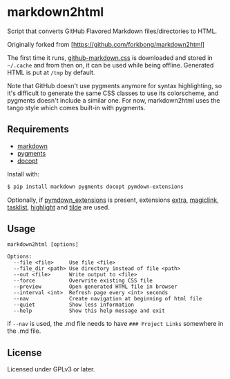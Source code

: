 # markdown2html

Script that converts GitHub Flavored Markdown files/directories to HTML.

Originally forked from [https://github.com/forkbong/markdown2html]

The first time it runs, [github-markdown.css]
is downloaded and stored in `~/.cache` and from then on, it can be used while
being offline.  Generated HTML is put at `/tmp` by default.

Note that GitHub doesn't use pygments anymore for syntax highlighting, so it's
difficult to generate the same CSS classes to use its colorscheme, and pygments
doesn't include a similar one.  For now, markdown2html uses the tango style
which comes built-in with pygments.


## Requirements

* [markdown]
* [pygments]
* [docopt]

Install with:

```bash
$ pip install markdown pygments docopt pymdown-extensions
```

Optionally, if [pymdown_extensions] is present, extensions [extra],
[magiclink], [tasklist], [highlight] and [tilde] are used.


## Usage

```
markdown2html [options]

Options:
  --file <file>     Use file <file>
  --file_dir <path> Use directory instead of file <path>
  --out <file>      Write output to <file>
  --force           Overwrite existing CSS file
  --preview         Open generated HTML file in browser
  --interval <int>  Refresh page every <int> seconds
  --nav             Create navigation at beginning of html file
  --quiet           Show less information
  --help            Show this help message and exit
```
if ```--nav``` is used, the .md file needs to have ```### Project Links``` somewhere in the .md file.


## License

Licensed under GPLv3 or later.

[grip]: https://github.com/joeyespo/grip
[github-markdown.css]: https://github.com/sindresorhus/github-markdown-css
[markdown]: https://pythonhosted.org/Markdown
[pygments]: http://pygments.org
[docopt]: http://docopt.org
[pymdown_extensions]: https://github.com/facelessuser/pymdown-extensions
[extra]: https://facelessuser.github.io/pymdown-extensions/extensions/extra
[magiclink]: https://facelessuser.github.io/pymdown-extensions/extensions/magiclink
[tasklist]: https://facelessuser.github.io/pymdown-extensions/extensions/tasklist
[highlight]: https://facelessuser.github.io/pymdown-extensions/extensions/highlight/
[tilde]: https://facelessuser.github.io/pymdown-extensions/extensions/tilde
